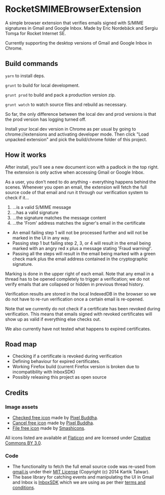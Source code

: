# RocketSMIMEBrowserExtension

A simple browser extension that verifies emails signed with S/MIME signatures in Gmail and Google Inbox. Made by Eric Nordebäck and Sergiu Tomşa for Rocket Internet SE.

Currently supporting the desktop versions of Gmail and Google Inbox in Chrome.  

## Build commands
```yarn``` to install deps.

```grunt``` to build for local development.

```grunt prod``` to build and pack a production version zip.

```grunt watch``` to watch source files and rebuild as necessary.

So far, the only difference between the local dev and prod versions is that the prod version has logging turned off.

Install your local dev version in Chrome as per usual by going to chrome://extensions and activating developer mode. Then click "Load unpacked extension" and pick the build/chrome folder of this project.

## How it works

After install, you'll see a new document icon with a padlock in the top right. The extension is only active when accessing Gmail or Google Inbox. 

As a user, you don't need to do anything - everything happens behind the scenes. Whenever you open an email, the extension will fetch the full source code of that email and run it through our verification system to check if it...

1. ...is a valid S/MIME message
2. ...has a valid signature
3. ...the signature matches the message content
4. ...the 'From' address matches the signer's email in the certificate

- An email failing step 1 will not be processed further and will not be marked in the UI in any way.
- Passing step 1 but failing step 2, 3, or 4 will result in the email being marked with an angry red x plus a message stating 'Fraud warning!'.
- Passing all the steps will result in the email being marked with a green check mark plus the email address contained in the cryptographic signature.

Marking is done in the upper right of each email. Note that any email in a thread has to be opened completely to trigger a verification; we do not verify emails that are collapsed or hidden in previous thread history.

Verification results are stored in the local IndexedDB in the browser so we do not have to re-run verification once a certain email is re-opened.

Note that we currently do not check if a certificate has been revoked during verification. This means that emails signed with revoked certificates will show up as valid if everything else checks out.

We also currently have not tested what happens to expired certificates.

## Road map

- Checking if a certificate is revoked during verification
- Defining behaviour for expired certificates.
- Working Firefox build (current Firefox version is broken due to incompatibility with InboxSDK)
- Possibly releasing this project as open source

## Credits

### Image assets

- [Checked free icon](https://www.flaticon.com/free-icon/checked_179372) made by [Pixel Buddha](https://www.flaticon.com/authors/pixel-buddha).
- [Cancel free icon](https://www.flaticon.com/free-icon/cancel_179429) made by [Pixel Buddha](https://www.flaticon.com/authors/pixel-buddha).
- [File free icon](https://www.flaticon.com/free-icon/file_137661) made by [Smashicons](https://www.flaticon.com/authors/smashicons).

All icons listed are available at [Flaticon](https://www.flaticon.com) and are licensed under [Creative Commons BY 3.0](http://creativecommons.org/licenses/by/3.0/).

### Code

- The functionality to fetch the full email source code was re-used from [gmail.js](https://github.com/KartikTalwar/gmail.js) under their [MIT License](https://github.com/KartikTalwar/gmail.js/blob/master/LICENSE.md) (Copyright (c) 2014 Kartik Talwar).
- The base library for catching events and manipulating the UI in Gmail and Inbox is [InboxSDK](https://www.inboxsdk.com/) which we are using as per their [terms and conditions](https://www.inboxsdk.com/terms). 
  